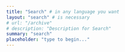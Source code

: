 ```yaml
---
title: "Search" # in any language you want
layout: "search" # is necessary
# url: "/archive"
# description: "Description for Search"
summary: "search"
placeholder: "type to begin..."
---
```


